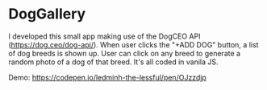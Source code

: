 # DogGallery

I developed this small app making use of the DogCEO API (https://dog.ceo/dog-api/).
When user clicks the "+ADD DOG" button, a list of dog breeds is shown up. User can click on any breed to generate a random photo of a dog of that breed.
It's all coded in vanila JS.

Demo: https://codepen.io/ledminh-the-lessful/pen/OJzzdjp
